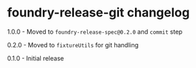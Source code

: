 # foundry-release-git changelog
1.0.0 - Moved to `foundry-release-spec@0.2.0` and `commit` step

0.2.0 - Moved to `fixtureUtils` for git handling

0.1.0 - Initial release
